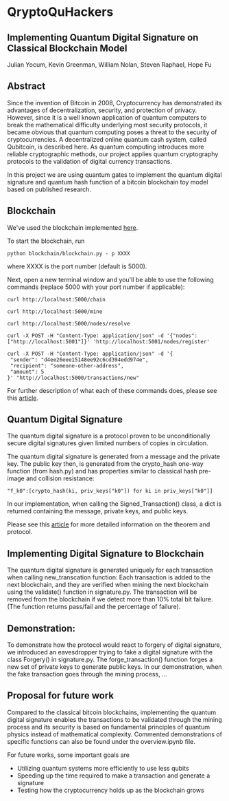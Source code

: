 # QryptoQuHackers
## Implementing Quantum Digital Signature on Classical Blockchain Model
 
Julian Yocum, Kevin Greenman, William Nolan, Steven Raphael, Hope Fu
 
## Abstract

Since the invention of Bitcoin in 2008, Cryptocurrency has demonstrated its advantages of decentralization, security, and protection of privacy. However, since it is a well known application of quantum computers to break the mathematical difficulty underlying most security protocols, it became obvious that quantum computing poses a threat to the security of cryptocurrencies. A decentralized online quantum cash system, called Qubitcoin, is described here.  As quantum computing introduces more reliable cryptographic methods, our project applies quantum cryptography protocols to the validation of digital currency transactions.
 
In this project we are using quantum gates to implement the quantum digital signature and quantum hash function of a bitcoin blockchain toy model based on published research.
 
## Blockchain
We've used the blockchain implemented [here](https://github.com/dvf/blockchain).
 
To start the blockchain, run
```
python blockchain/blockchain.py - p XXXX
```
where XXXX is the port number (default is 5000).
 
Next, open a new terminal window and you'll be able to use the following commands (replace 5000 with your port number if applicable):
```
curl http://localhost:5000/chain
 
curl http://localhost:5000/mine
 
curl http://localhost:5000/nodes/resolve
 
curl -X POST -H "Content-Type: application/json" -d '{"nodes": ["http://localhost:5001"]}' 'http://localhost:5001/nodes/register'
 
curl -X POST -H "Content-Type: application/json" -d '{
 "sender": "d4ee26eee15148ee92c6cd394edd974e",
 "recipient": "someone-other-address",
 "amount": 5
}' "http://localhost:5000/transactions/new"
```
 
For further description of what each of these commands does, please see this [article](https://hackernoon.com/learn-blockchains-by-building-one-117428612f46).
 
## Quantum Digital Signature
The quantum digital signature is a protocol proven to be unconditionally secure digital signatures given limited numbers of copies in circulation.
 
The quantum digital signature is generated from a message and the private key. The public key then, is generated from the crypto_hash one-way function (from hash.py) and has properties similar to classical hash pre-image and collision resistance:
```
"f_k0":[crypto_hash(ki, priv_keys["k0"]) for ki in priv_keys["k0"]]
```
In our implementation, when calling the Signed_Transaction() class, a dict is returned containing the message, private keys, and public keys.
 
Please see this [article](https://arxiv.org/pdf/quant-ph/0105032.pdf) for more detailed information on the theorem and protocol.
 
## Implementing Digital Signature to Blockchain
The quantum digital signature is generated uniquely for each transaction when calling new_transcation function:
Each transaction is added to the next blockchain, and they are verified when mining the next blockchain using the validate() function in signature.py. The transaction will be removed from the blockchain if we detect more than 10% total bit failure. (The function returns pass/fail and the percentage of failure).
 
## Demonstration:
To demonstrate how the protocol would react to forgery of digital signature, we introduced an eavesdropper trying to fake a digital signature with the class Forgery() in signature.py. The forge_transaction() function forges a new set of private keys to generate public keys. In our demonstration, when the fake transaction goes through the mining process, ...
 
## Proposal for future work
Compared to the classical bitcoin blockchains, implementing the quantum digital signature enables the transactions to be validated through the mining process and its security is based on fundamental principles of quantum physics instead of mathematical complexity.
Commented demonstrations of specific functions can also be found under the overview.ipynb file. 
 
For future works, some important goals are

- Utilizing quantum systems more efficiently to use less qubits
- Speeding up the time required to make a transaction and generate a signature
- Testing how the cryptocurrency holds up as the blockchain grows
